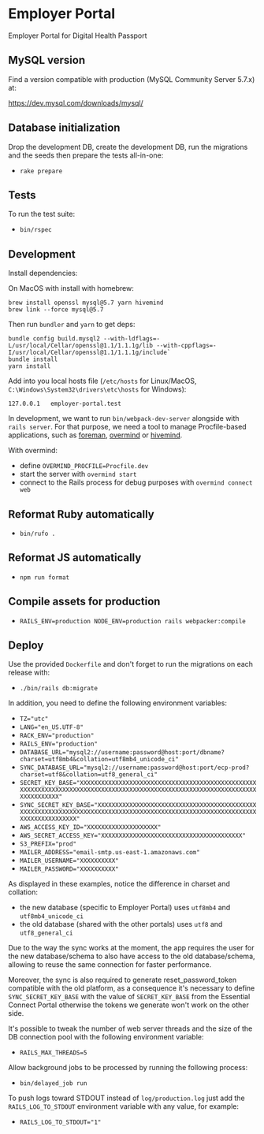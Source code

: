 # Employer Portal

Employer Portal for Digital Health Passport

## MySQL version

Find a version compatible with production (MySQL Community Server 5.7.x) at:

https://dev.mysql.com/downloads/mysql/

## Database initialization

Drop the development DB, create the development DB, run the migrations and the seeds then prepare the tests all-in-one:

- `rake prepare`

## Tests

To run the test suite:

- `bin/rspec`

## Development

Install dependencies:

On MacOS with install with homebrew:

```
brew install openssl mysql@5.7 yarn hivemind
brew link --force mysql@5.7
```

Then run `bundler` and `yarn` to get deps:

```
bundle config build.mysql2 --with-ldflags=-L/usr/local/Cellar/openssl@1.1/1.1.1g/lib --with-cppflags=-I/usr/local/Cellar/openssl@1.1/1.1.1g/include`
bundle install
yarn install
```

Add into you local hosts file (`/etc/hosts` for Linux/MacOS, `C:\Windows\System32\drivers\etc\hosts` for Windows):

```
127.0.0.1   employer-portal.test
```

In development, we want to run `bin/webpack-dev-server` alongside with `rails server`. For that purpose, we need a tool to manage Procfile-based applications, such as [foreman](https://github.com/ddollar/foreman), [overmind](https://github.com/DarthSim/overmind) or [hivemind](https://github.com/DarthSim/hivemind).

With overmind:

- define `OVERMIND_PROCFILE=Procfile.dev`
- start the server with `overmind start`
- connect to the Rails process for debug purposes with `overmind connect web`

## Reformat Ruby automatically

- `bin/rufo .`

## Reformat JS automatically

- `npm run format`

## Compile assets for production

- `RAILS_ENV=production NODE_ENV=production rails webpacker:compile`

## Deploy

Use the provided `Dockerfile` and don't forget to run the migrations on each release with:

- `./bin/rails db:migrate`

In addition, you need to define the following environment variables:

- `TZ="utc"`
- `LANG="en_US.UTF-8"`
- `RACK_ENV="production"`
- `RAILS_ENV="production"`
- `DATABASE_URL="mysql2://username:password@host:port/dbname?charset=utf8mb4&collation=utf8mb4_unicode_ci"`
- `SYNC_DATABASE_URL="mysql2://username:password@host:port/ecp-prod?charset=utf8&collation=utf8_general_ci"`
- `SECRET_KEY_BASE="XXXXXXXXXXXXXXXXXXXXXXXXXXXXXXXXXXXXXXXXXXXXXXXXXXXXXXXXXXXXXXXXXXXXXXXXXXXXXXXXXXXXXXXXXXXXXXXXXXXXXXXXXXXXXXXXXXXXXXXXXXXXXXXX"`
- `SYNC_SECRET_KEY_BASE="XXXXXXXXXXXXXXXXXXXXXXXXXXXXXXXXXXXXXXXXXXXXXXXXXXXXXXXXXXXXXXXXXXXXXXXXXXXXXXXXXXXXXXXXXXXXXXXXXXXXXXXXXXXXXXXXXXXXXXXXXXXXXXXX"`
- `AWS_ACCESS_KEY_ID="XXXXXXXXXXXXXXXXXXXX"`
- `AWS_SECRET_ACCESS_KEY="XXXXXXXXXXXXXXXXXXXXXXXXXXXXXXXXXXXXXXXX"`
- `S3_PREFIX="prod"`
- `MAILER_ADDRESS="email-smtp.us-east-1.amazonaws.com"`
- `MAILER_USERNAME="XXXXXXXXXX"`
- `MAILER_PASSWORD="XXXXXXXXXX"`

As displayed in these examples, notice the difference in charset and collation:

- the new database (specific to Employer Portal) uses `utf8mb4` and `utf8mb4_unicode_ci`
- the old database (shared with the other portals) uses `utf8` and `utf8_general_ci`

Due to the way the sync works at the moment, the app requires the user for the new database/schema to also have access to the old database/schema, allowing to reuse the same connection for faster performance.

Moreover, the sync is also required to generate reset_password_token compatible with the old platform, as a consequence it's necessary to define `SYNC_SECRET_KEY_BASE` with the value of `SECRET_KEY_BASE` from the Essential Connect Portal otherwise the tokens we generate won't work on the other side.

It's possible to tweak the number of web server threads and the size of the DB connection pool with the following environment variable:

- `RAILS_MAX_THREADS=5`

Allow background jobs to be processed by running the following process:

- `bin/delayed_job run`

To push logs toward STDOUT instead of `log/production.log` just add the `RAILS_LOG_TO_STDOUT` environment variable with any value, for example:

- `RAILS_LOG_TO_STDOUT="1"`
